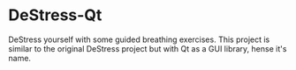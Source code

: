 # DeStress-Qt
DeStress yourself with some guided breathing exercises. This project is similar to the original DeStress project but with Qt as a GUI library, hense it's name. 